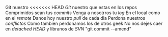 Git nuestro
<<<<<<< HEAD
*Git* nuestro que estas en los repos
Comprimidos sean tus *commits*
Venga a nosotrros tu *log*
En el local como en el *remote*
Danos hoy nuestro *pull* de cada dia
Perdona nuestros *conflictos*
Como tambien perdonamos los de otros geek
No nos dejes caer en *detached HEAD*
y libranos de *SVN*
"git commit --amend"
